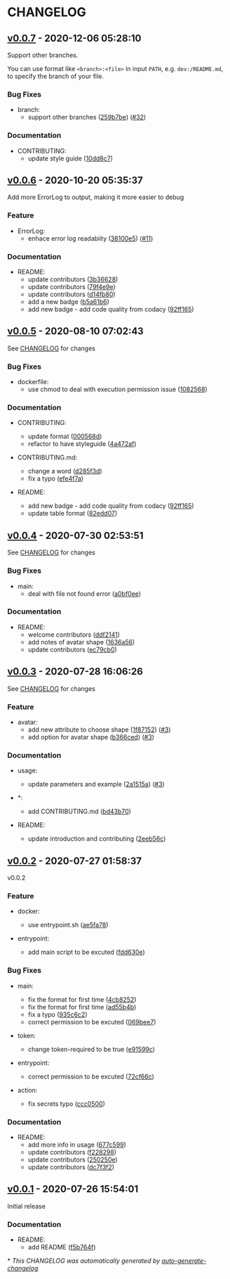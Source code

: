 # CHANGELOG

## [v0.0.7](https://github.com/BobAnkh/add-contributors/releases/tag/v0.0.7) - 2020-12-06 05:28:10

Support other branches.

You can use format like `<branch>:<file>` in input `PATH`, e.g. `dev:/README.md`, to specify the branch of your file.

### Bug Fixes

- branch:
  - support other branches ([259b7be](https://github.com/BobAnkh/add-contributors/commit/259b7be4bac24805894e343bb58595a6d0bfba80)) ([#32](https://github.com/BobAnkh/add-contributors/pull/32))

### Documentation

- CONTRIBUTING:
  - update style guide ([10dd8c7](https://github.com/BobAnkh/add-contributors/commit/10dd8c7c6d6b2504da3b973487236659827a7968))

## [v0.0.6](https://github.com/BobAnkh/add-contributors/releases/tag/v0.0.6) - 2020-10-20 05:35:37

Add more ErrorLog to output, making it more easier to debug

### Feature

- ErrorLog:
  - enhace error log readabiity ([38100e5](https://github.com/BobAnkh/add-contributors/commit/38100e55eac669aaba90eac26cd0ccf4ba061a94)) ([#11](https://github.com/BobAnkh/add-contributors/pull/11))

### Documentation

- README:
  - update contributors ([3b36628](https://github.com/BobAnkh/add-contributors/commit/3b36628ac13c7f3cdc6d0d521150f39d1e25ee11))
  - update contributors ([79f4e9e](https://github.com/BobAnkh/add-contributors/commit/79f4e9e5557d1a8bd636bf770b158eb02ac27319))
  - update contributors ([d14fb80](https://github.com/BobAnkh/add-contributors/commit/d14fb809966275e9fd7adbae0ee38deba4ca7013))
  - add a new badge ([b5a61b6](https://github.com/BobAnkh/add-contributors/commit/b5a61b6dff51007e9b30dde6ea9ad90f5a9eee59))
  - add new badge - add code quality from codacy ([92ff165](https://github.com/BobAnkh/add-contributors/commit/92ff16504cd29a43fa5b65817ec1e41fd145a066))

## [v0.0.5](https://github.com/BobAnkh/add-contributors/releases/tag/v0.0.5) - 2020-08-10 07:02:43

See [CHANGELOG](https://github.com/BobAnkh/add-contributors/blob/master/CHANGELOG.md) for changes

### Bug Fixes

- dockerfile:
  - use chmod to deal with   execution permission issue ([1082568](https://github.com/BobAnkh/add-contributors/commit/10825686580c7fc9c4ad5206546b29197dcb684a))

### Documentation

- CONTRIBUTING:
  - update format ([000568d](https://github.com/BobAnkh/add-contributors/commit/000568dc0ced4809688d82b64648347618f890a1))
  - refactor to have styleguide ([4a472af](https://github.com/BobAnkh/add-contributors/commit/4a472afecff5695701245579a17f60731fa8cccc))

- CONTRIBUTING.md:
  - change a word ([d285f3d](https://github.com/BobAnkh/add-contributors/commit/d285f3d387f52d051f6b3e9a3041a6310ab9b5d1))
  - fix a typo ([efe4f7a](https://github.com/BobAnkh/add-contributors/commit/efe4f7af7793b1031e58883e2f90331c6fada4da))

- README:
  - add new badge - add code quality from codacy ([92ff165](https://github.com/BobAnkh/add-contributors/commit/92ff16504cd29a43fa5b65817ec1e41fd145a066))
  - update table format ([82edd07](https://github.com/BobAnkh/add-contributors/commit/82edd072da7bf65810fdf7ef77f482106acc2bb8))

## [v0.0.4](https://github.com/BobAnkh/add-contributors/releases/tag/v0.0.4) - 2020-07-30 02:53:51

See [CHANGELOG](https://github.com/BobAnkh/add-contributors/blob/master/CHANGELOG.md) for changes

### Bug Fixes

- main:
  - deal with file not found error ([a0bf0ee](https://github.com/BobAnkh/add-contributors/commit/a0bf0ee6a8c6f0158cfc9c7a4219814c9e29fa29))

### Documentation

- README:
  - welcome contributors ([ddf2141](https://github.com/BobAnkh/add-contributors/commit/ddf21416a978acf30e75080630a33c678e8f5922))
  - add notes of avatar shape ([1636a56](https://github.com/BobAnkh/add-contributors/commit/1636a56530d8bbc3bbf78b220ae4e2344084297a))
  - update contributors ([ec79cb0](https://github.com/BobAnkh/add-contributors/commit/ec79cb0a7fa85d2a4c0825079242bc358dd12b85))

## [v0.0.3](https://github.com/BobAnkh/add-contributors/releases/tag/v0.0.3) - 2020-07-28 16:06:26

See [CHANGELOG](https://github.com/BobAnkh/add-contributors/blob/master/CHANGELOG.md) for changes

### Feature

- avatar:
  - add new attribute to choose shape ([1f87152](https://github.com/BobAnkh/add-contributors/commit/1f87152794ac246c9239846cbfb8133ba26c012b)) ([#3](https://github.com/BobAnkh/add-contributors/pull/3))
  - add option for avatar shape ([b366ced](https://github.com/BobAnkh/add-contributors/commit/b366cedfa81633570bc482b009723005500cfbaa)) ([#3](https://github.com/BobAnkh/add-contributors/pull/3))

### Documentation

- usage:
  - update parameters and example ([2a1515a](https://github.com/BobAnkh/add-contributors/commit/2a1515a6ead2f2cd0bb8318e98135d6c2e5faf0a)) ([#3](https://github.com/BobAnkh/add-contributors/pull/3))

- *:
  - add CONTRIBUTING.md ([bd43b70](https://github.com/BobAnkh/add-contributors/commit/bd43b70b6749d162ed0ccfec8b547eb1184600b2))

- README:
  - update introduction and contributing ([2eeb56c](https://github.com/BobAnkh/add-contributors/commit/2eeb56cf080102e25f3c9ee527901c3c49c0b098))

## [v0.0.2](https://github.com/BobAnkh/add-contributors/releases/tag/v0.0.2) - 2020-07-27 01:58:37

v0.0.2

### Feature

- docker:
  - use entrypoint.sh ([ae5fa78](https://github.com/BobAnkh/add-contributors/commit/ae5fa78b6f261bc7e749b5aa6de39b1e6800cbc0))

- entrypoint:
  - add main script to be excuted ([fdd630e](https://github.com/BobAnkh/add-contributors/commit/fdd630e85b7ebac74587c65e3be476ff963122f9))

### Bug Fixes

- main:
  - fix the format for first time ([4cb8252](https://github.com/BobAnkh/add-contributors/commit/4cb8252210addd677b7c6ca30a8b683b36a7b554))
  - fix the format for first time ([ad55b4b](https://github.com/BobAnkh/add-contributors/commit/ad55b4b73ce4e569f9499c98ece268d76327f3de))
  - fix a typo ([935c6c2](https://github.com/BobAnkh/add-contributors/commit/935c6c24f8cec43c2dd66764dd13e0b474c8add1))
  - correct permission to be excuted ([069bee7](https://github.com/BobAnkh/add-contributors/commit/069bee752cb61ef83958b5ffa628e8137324915a))

- token:
  - change token-required to be true ([e91599c](https://github.com/BobAnkh/add-contributors/commit/e91599cc099f4da32fbd95fd5ce58249502e69fe))

- entrypoint:
  - correct permission to be excuted ([72cf66c](https://github.com/BobAnkh/add-contributors/commit/72cf66c534174f6f9dd5a268f19044c8274e0c6d))

- action:
  - fix secrets typo ([ccc0500](https://github.com/BobAnkh/add-contributors/commit/ccc05002f06f01a61e2a78df7d33b74864ed50f0))

### Documentation

- README:
  - add more info in usage ([677c599](https://github.com/BobAnkh/add-contributors/commit/677c5994f8970e16d9eee54d305b231b409a61e8))
  - update contributors ([f228298](https://github.com/BobAnkh/add-contributors/commit/f228298b8f6ccc75e93cc66cc27df7ac05544a0d))
  - update contributors ([250250e](https://github.com/BobAnkh/add-contributors/commit/250250e71e78ede89231e4f0fe4a05ca7ceb9b21))
  - update contributors ([dc7f3f2](https://github.com/BobAnkh/add-contributors/commit/dc7f3f2b9c0ca2baeebb100b6333c04960f08ce2))

## [v0.0.1](https://github.com/BobAnkh/add-contributors/releases/tag/v0.0.1) - 2020-07-26 15:54:01

Initial release

### Documentation

- README:
  - add README ([f5b764f](https://github.com/BobAnkh/add-contributors/commit/f5b764f54540cc526b924bc0852582cff3a85510))

\* *This CHANGELOG was automatically generated by [auto-generate-changelog](https://github.com/BobAnkh/auto-generate-changelog)*
